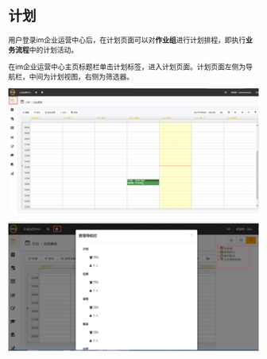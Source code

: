 # 计划
用户登录im企业运营中心后，在计划页面可以对**作业组**进行计划排程，即执行**业务流程**中的计划活动。

在im企业运营中心主页标题栏单击计划标签，进入计划页面。计划页面左侧为导航栏，中间为计划视图，右侧为筛选器。

![](./images/计划1.png)

![](./images/计划2.png)